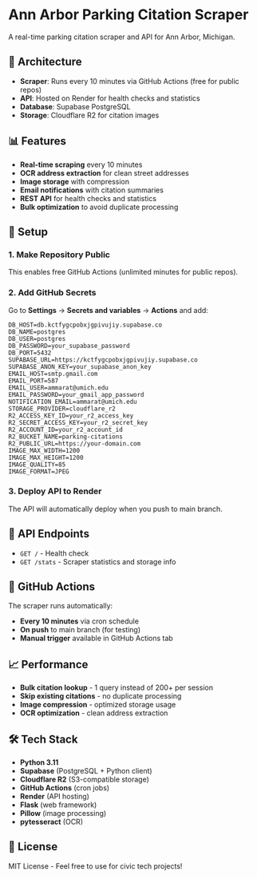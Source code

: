 # Ann Arbor Parking Citation Scraper

A real-time parking citation scraper and API for Ann Arbor, Michigan.

## 🚀 Architecture

- **Scraper**: Runs every 10 minutes via GitHub Actions (free for public repos)
- **API**: Hosted on Render for health checks and statistics
- **Database**: Supabase PostgreSQL
- **Storage**: Cloudflare R2 for citation images

## 📊 Features

- **Real-time scraping** every 10 minutes
- **OCR address extraction** for clean street addresses
- **Image storage** with compression
- **Email notifications** with citation summaries
- **REST API** for health checks and statistics
- **Bulk optimization** to avoid duplicate processing

## 🔧 Setup

### 1. Make Repository Public
This enables free GitHub Actions (unlimited minutes for public repos).

### 2. Add GitHub Secrets
Go to **Settings** → **Secrets and variables** → **Actions** and add:

```
DB_HOST=db.kctfygcpobxjgpivujiy.supabase.co
DB_NAME=postgres
DB_USER=postgres
DB_PASSWORD=your_supabase_password
DB_PORT=5432
SUPABASE_URL=https://kctfygcpobxjgpivujiy.supabase.co
SUPABASE_ANON_KEY=your_supabase_anon_key
EMAIL_HOST=smtp.gmail.com
EMAIL_PORT=587
EMAIL_USER=ammarat@umich.edu
EMAIL_PASSWORD=your_gmail_app_password
NOTIFICATION_EMAIL=ammarat@umich.edu
STORAGE_PROVIDER=cloudflare_r2
R2_ACCESS_KEY_ID=your_r2_access_key
R2_SECRET_ACCESS_KEY=your_r2_secret_key
R2_ACCOUNT_ID=your_r2_account_id
R2_BUCKET_NAME=parking-citations
R2_PUBLIC_URL=https://your-domain.com
IMAGE_MAX_WIDTH=1200
IMAGE_MAX_HEIGHT=1200
IMAGE_QUALITY=85
IMAGE_FORMAT=JPEG
```

### 3. Deploy API to Render
The API will automatically deploy when you push to main branch.

## 📡 API Endpoints

- `GET /` - Health check
- `GET /stats` - Scraper statistics and storage info

## 🔄 GitHub Actions

The scraper runs automatically:
- **Every 10 minutes** via cron schedule
- **On push** to main branch (for testing)
- **Manual trigger** available in GitHub Actions tab

## 📈 Performance

- **Bulk citation lookup** - 1 query instead of 200+ per session
- **Skip existing citations** - no duplicate processing
- **Image compression** - optimized storage usage
- **OCR optimization** - clean address extraction

## 🛠️ Tech Stack

- **Python 3.11**
- **Supabase** (PostgreSQL + Python client)
- **Cloudflare R2** (S3-compatible storage)
- **GitHub Actions** (cron jobs)
- **Render** (API hosting)
- **Flask** (web framework)
- **Pillow** (image processing)
- **pytesseract** (OCR)

## 📝 License

MIT License - Feel free to use for civic tech projects!